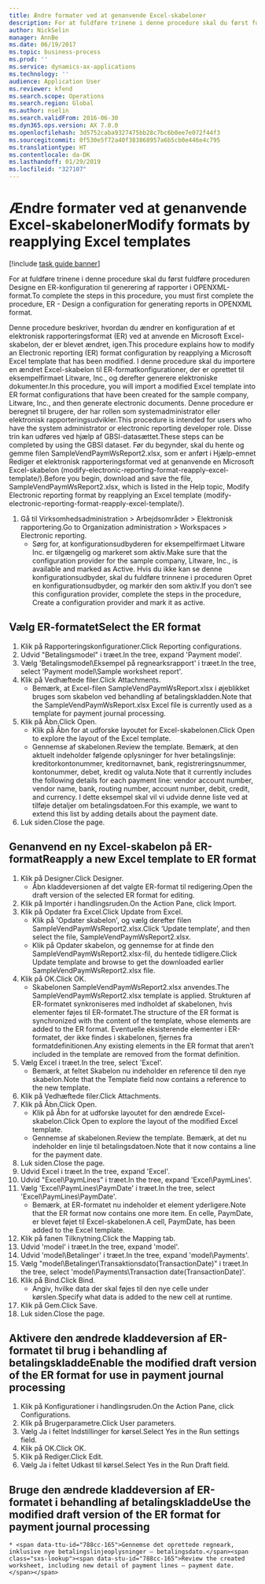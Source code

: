 ```yaml
---
title: Ændre formater ved at genanvende Excel-skabeloner
description: For at fuldføre trinene i denne procedure skal du først fuldføre proceduren Designe en ER-konfiguration til generering af rapporter i OPENXML-format.
author: NickSelin
manager: AnnBe
ms.date: 06/19/2017
ms.topic: business-process
ms.prod: ''
ms.service: dynamics-ax-applications
ms.technology: ''
audience: Application User
ms.reviewer: kfend
ms.search.scope: Operations
ms.search.region: Global
ms.author: nselin
ms.search.validFrom: 2016-06-30
ms.dyn365.ops.version: AX 7.0.0
ms.openlocfilehash: 3d5752caba9327475bb28c7bc6b0ee7e072f44f3
ms.sourcegitcommit: 0f530e5f72a40f383868957a6b5cb0e446e4c795
ms.translationtype: HT
ms.contentlocale: da-DK
ms.lasthandoff: 01/29/2019
ms.locfileid: "327107"
---
```

# <a name="modify-formats-by-reapplying-excel-templates"></a><span data-ttu-id="788cc-103">Ændre formater ved at genanvende Excel-skabeloner</span><span class="sxs-lookup"><span data-stu-id="788cc-103">Modify formats by reapplying Excel templates</span></span>

[!include [task guide banner](../../includes/task-guide-banner.md)]

<span data-ttu-id="788cc-104">For at fuldføre trinene i denne procedure skal du først fuldføre proceduren Designe en ER-konfiguration til generering af rapporter i OPENXML-format.</span><span class="sxs-lookup"><span data-stu-id="788cc-104">To complete the steps in this procedure, you must first complete the procedure, ER - Design a configuration for generating reports in OPENXML format.</span></span>

<span data-ttu-id="788cc-105">Denne procedure beskriver, hvordan du ændrer en konfiguration af et elektronisk rapporteringsformat (ER) ved at anvende en Microsoft Excel-skabelon, der er blevet ændret, igen.</span><span class="sxs-lookup"><span data-stu-id="788cc-105">This procedure explains how to modify an Electronic reporting (ER) format configuration by reapplying a Microsoft Excel template that has been modified.</span></span> <span data-ttu-id="788cc-106">I denne procedure skal du importere en ændret Excel-skabelon til ER-formatkonfigurationer, der er oprettet til eksempelfirmaet Litware, Inc., og derefter generere elektroniske dokumenter.</span><span class="sxs-lookup"><span data-stu-id="788cc-106">In this procedure, you will import a modified Excel template into ER format configurations that have been created for the sample company, Litware, Inc., and then generate electronic documents.</span></span> <span data-ttu-id="788cc-107">Denne procedure er beregnet til brugere, der har rollen som systemadministrator eller elektronisk rapporteringsudvikler.</span><span class="sxs-lookup"><span data-stu-id="788cc-107">This procedure is intended for users who have the system administrator or electronic reporting developer role.</span></span> <span data-ttu-id="788cc-108">Disse trin kan udføres ved hjælp af GBSI-datasættet.</span><span class="sxs-lookup"><span data-stu-id="788cc-108">These steps can be completed by using the GBSI dataset.</span></span> <span data-ttu-id="788cc-109">Før du begynder, skal du hente og gemme filen SampleVendPaymWsReport2.xlsx, som er anført i Hjælp-emnet Rediger et elektronisk rapporteringsformat ved at genanvende en Microsoft Excel-skabelon (modify-electronic-reporting-format-reapply-excel-template/).</span><span class="sxs-lookup"><span data-stu-id="788cc-109">Before you begin, download and save the file, SampleVendPaymWsReport2.xlsx, which is listed in the Help topic, Modify Electronic reporting format by reapplying an Excel template (modify-electronic-reporting-format-reapply-excel-template/).</span></span>

1. <span data-ttu-id="788cc-110">Gå til Virksomhedsadministration > Arbejdsområder > Elektronisk rapportering.</span><span class="sxs-lookup"><span data-stu-id="788cc-110">Go to Organization administration > Workspaces > Electronic reporting.</span></span>
    * <span data-ttu-id="788cc-111">Sørg for, at konfigurationsudbyderen for eksempelfirmaet Litware Inc. er tilgængelig og markeret som aktiv.</span><span class="sxs-lookup"><span data-stu-id="788cc-111">Make sure that the configuration provider for the sample company, Litware, Inc., is available and marked as Active.</span></span> <span data-ttu-id="788cc-112">Hvis du ikke kan se denne konfigurationsudbyder, skal du fuldføre trinnene i proceduren Opret en konfigurationsudbyder, og markér den som aktiv.</span><span class="sxs-lookup"><span data-stu-id="788cc-112">If you don’t see this configuration provider, complete the steps in the procedure, Create a configuration provider and mark it as active.</span></span>  

## <a name="select-the-er-format"></a><span data-ttu-id="788cc-113">Vælg ER-formatet</span><span class="sxs-lookup"><span data-stu-id="788cc-113">Select the ER format</span></span>
1. <span data-ttu-id="788cc-114">Klik på Rapporteringskonfigurationer.</span><span class="sxs-lookup"><span data-stu-id="788cc-114">Click Reporting configurations.</span></span>
2. <span data-ttu-id="788cc-115">Udvid "Betalingsmodel" i træet.</span><span class="sxs-lookup"><span data-stu-id="788cc-115">In the tree, expand 'Payment model'.</span></span>
3. <span data-ttu-id="788cc-116">Vælg 'Betalingsmodel\Eksempel på regnearksrapport' i træet.</span><span class="sxs-lookup"><span data-stu-id="788cc-116">In the tree, select 'Payment model\Sample worksheet report'.</span></span>
4. <span data-ttu-id="788cc-117">Klik på Vedhæftede filer.</span><span class="sxs-lookup"><span data-stu-id="788cc-117">Click Attachments.</span></span>
    * <span data-ttu-id="788cc-118">Bemærk, at Excel-filen SampleVendPaymWsReport.xlsx i øjeblikket bruges som skabelon ved behandling af betalingskladden.</span><span class="sxs-lookup"><span data-stu-id="788cc-118">Note that the SampleVendPaymWsReport.xlsx Excel file is currently used as a template for payment journal processing.</span></span>   
5. <span data-ttu-id="788cc-119">Klik på Åbn.</span><span class="sxs-lookup"><span data-stu-id="788cc-119">Click Open.</span></span>
    * <span data-ttu-id="788cc-120">Klik på Åbn for at udforske layoutet for Excel-skabelonen.</span><span class="sxs-lookup"><span data-stu-id="788cc-120">Click Open to explore the layout of the Excel template.</span></span>  
    * <span data-ttu-id="788cc-121">Gennemse af skabelonen.</span><span class="sxs-lookup"><span data-stu-id="788cc-121">Review the template.</span></span> <span data-ttu-id="788cc-122">Bemærk, at den aktuelt indeholder følgende oplysninger for hver betalingslinje: kreditorkontonummer, kreditornavnet, bank, registreringsnummer, kontonummer, debet, kredit og valuta.</span><span class="sxs-lookup"><span data-stu-id="788cc-122">Note that it currently includes the following details for each payment line: vendor account number, vendor name, bank, routing number, account number, debit, credit, and currency.</span></span> <span data-ttu-id="788cc-123">I dette eksempel skal vil vi udvide denne liste ved at tilføje detaljer om betalingsdatoen.</span><span class="sxs-lookup"><span data-stu-id="788cc-123">For this example, we want to extend this list by adding details about the payment date.</span></span>   
6. <span data-ttu-id="788cc-124">Luk siden.</span><span class="sxs-lookup"><span data-stu-id="788cc-124">Close the page.</span></span>

## <a name="reapply-a-new-excel-template-to-er-format"></a><span data-ttu-id="788cc-125">Genanvend en ny Excel-skabelon på ER-format</span><span class="sxs-lookup"><span data-stu-id="788cc-125">Reapply a new Excel template to ER format</span></span>
1. <span data-ttu-id="788cc-126">Klik på Designer.</span><span class="sxs-lookup"><span data-stu-id="788cc-126">Click Designer.</span></span>
    * <span data-ttu-id="788cc-127">Åbn kladdeversionen af det valgte ER-format til redigering.</span><span class="sxs-lookup"><span data-stu-id="788cc-127">Open the draft version of the selected ER format for editing.</span></span>  
2. <span data-ttu-id="788cc-128">Klik på Importér i handlingsruden.</span><span class="sxs-lookup"><span data-stu-id="788cc-128">On the Action Pane, click Import.</span></span>
3. <span data-ttu-id="788cc-129">Klik på Opdater fra Excel.</span><span class="sxs-lookup"><span data-stu-id="788cc-129">Click Update from Excel.</span></span>
    * <span data-ttu-id="788cc-130">Klik på 'Opdater skabelon', og vælg derefter filen SampleVendPaymWsReport2.xlsx.</span><span class="sxs-lookup"><span data-stu-id="788cc-130">Click ‘Update template’, and then select the file, SampleVendPaymWsReport2.xlsx.</span></span>  
    * <span data-ttu-id="788cc-131">Klik på Opdater skabelon, og gennemse for at finde den SampleVendPaymWsReport2.xlsx-fil, du hentede tidligere.</span><span class="sxs-lookup"><span data-stu-id="788cc-131">Click Update template and browse to get the downloaded earlier SampleVendPaymWsReport2.xlsx file.</span></span>  
4. <span data-ttu-id="788cc-132">Klik på OK.</span><span class="sxs-lookup"><span data-stu-id="788cc-132">Click OK.</span></span>
    * <span data-ttu-id="788cc-133">Skabelonen SampleVendPaymWsReport2.xlsx anvendes.</span><span class="sxs-lookup"><span data-stu-id="788cc-133">The SampleVendPaymWsReport2.xlsx template is applied.</span></span> <span data-ttu-id="788cc-134">Strukturen af ER-formatet synkroniseres med indholdet af skabelonen, hvis elementer føjes til ER-formatet.</span><span class="sxs-lookup"><span data-stu-id="788cc-134">The structure of the ER format is synchronized with the content of the template, whose elements are added to the ER format.</span></span> <span data-ttu-id="788cc-135">Eventuelle eksisterende elementer i ER-formatet, der ikke findes i skabelonen, fjernes fra formatdefinitionen.</span><span class="sxs-lookup"><span data-stu-id="788cc-135">Any existing elements in the ER format that aren’t included in the template are removed from the format definition.</span></span>  
5. <span data-ttu-id="788cc-136">Vælg Excel i træet.</span><span class="sxs-lookup"><span data-stu-id="788cc-136">In the tree, select 'Excel'.</span></span>
    * <span data-ttu-id="788cc-137">Bemærk, at feltet Skabelon nu indeholder en reference til den nye skabelon.</span><span class="sxs-lookup"><span data-stu-id="788cc-137">Note that the Template field now contains a reference to the new template.</span></span>   
6. <span data-ttu-id="788cc-138">Klik på Vedhæftede filer.</span><span class="sxs-lookup"><span data-stu-id="788cc-138">Click Attachments.</span></span>
7. <span data-ttu-id="788cc-139">Klik på Åbn.</span><span class="sxs-lookup"><span data-stu-id="788cc-139">Click Open.</span></span>
    * <span data-ttu-id="788cc-140">Klik på Åbn for at udforske layoutet for den ændrede Excel-skabelon.</span><span class="sxs-lookup"><span data-stu-id="788cc-140">Click Open to explore the layout of the modified Excel template.</span></span>  
    * <span data-ttu-id="788cc-141">Gennemse af skabelonen.</span><span class="sxs-lookup"><span data-stu-id="788cc-141">Review the template.</span></span> <span data-ttu-id="788cc-142">Bemærk, at det nu indeholder en linje til betalingsdatoen.</span><span class="sxs-lookup"><span data-stu-id="788cc-142">Note that it now contains a line for the payment date.</span></span>   
8. <span data-ttu-id="788cc-143">Luk siden.</span><span class="sxs-lookup"><span data-stu-id="788cc-143">Close the page.</span></span>
9. <span data-ttu-id="788cc-144">Udvid Excel i træet.</span><span class="sxs-lookup"><span data-stu-id="788cc-144">In the tree, expand 'Excel'.</span></span>
10. <span data-ttu-id="788cc-145">Udvid "Excel\PaymLines" i træet.</span><span class="sxs-lookup"><span data-stu-id="788cc-145">In the tree, expand 'Excel\PaymLines'.</span></span>
11. <span data-ttu-id="788cc-146">Vælg 'Excel\PaymLines\PaymDate' i træet.</span><span class="sxs-lookup"><span data-stu-id="788cc-146">In the tree, select 'Excel\PaymLines\PaymDate'.</span></span>
    * <span data-ttu-id="788cc-147">Bemærk, at ER-formatet nu indeholder et element yderligere.</span><span class="sxs-lookup"><span data-stu-id="788cc-147">Note that the ER format now contains one more item.</span></span> <span data-ttu-id="788cc-148">En celle, PaymDate, er blevet føjet til Excel-skabelonen.</span><span class="sxs-lookup"><span data-stu-id="788cc-148">A cell, PaymDate, has been added to the Excel template.</span></span>  
12. <span data-ttu-id="788cc-149">Klik på fanen Tilknytning.</span><span class="sxs-lookup"><span data-stu-id="788cc-149">Click the Mapping tab.</span></span>
13. <span data-ttu-id="788cc-150">Udvid 'model' i træet.</span><span class="sxs-lookup"><span data-stu-id="788cc-150">In the tree, expand 'model'.</span></span>
14. <span data-ttu-id="788cc-151">Udvid 'model\Betalinger' i træet.</span><span class="sxs-lookup"><span data-stu-id="788cc-151">In the tree, expand 'model\Payments'.</span></span>
15. <span data-ttu-id="788cc-152">Vælg "model\Betalinger\Transaktionsdato(TransactionDate)" i træet.</span><span class="sxs-lookup"><span data-stu-id="788cc-152">In the tree, select 'model\Payments\Transaction date(TransactionDate)'.</span></span>
16. <span data-ttu-id="788cc-153">Klik på Bind.</span><span class="sxs-lookup"><span data-stu-id="788cc-153">Click Bind.</span></span>
    * <span data-ttu-id="788cc-154">Angiv, hvilke data der skal føjes til den nye celle under kørslen.</span><span class="sxs-lookup"><span data-stu-id="788cc-154">Specify what data is added to the new cell at runtime.</span></span>  
17. <span data-ttu-id="788cc-155">Klik på Gem.</span><span class="sxs-lookup"><span data-stu-id="788cc-155">Click Save.</span></span>
18. <span data-ttu-id="788cc-156">Luk siden.</span><span class="sxs-lookup"><span data-stu-id="788cc-156">Close the page.</span></span>

## <a name="enable-the-modified-draft-version-of-the-er-format-for-use-in-payment-journal-processing"></a><span data-ttu-id="788cc-157">Aktivere den ændrede kladdeversion af ER-formatet til brug i behandling af betalingskladde</span><span class="sxs-lookup"><span data-stu-id="788cc-157">Enable the modified draft version of the ER format for use in payment journal processing</span></span>
1. <span data-ttu-id="788cc-158">Klik på Konfigurationer i handlingsruden.</span><span class="sxs-lookup"><span data-stu-id="788cc-158">On the Action Pane, click Configurations.</span></span>
2. <span data-ttu-id="788cc-159">Klik på Brugerparametre.</span><span class="sxs-lookup"><span data-stu-id="788cc-159">Click User parameters.</span></span>
3. <span data-ttu-id="788cc-160">Vælg Ja i feltet Indstillinger for kørsel.</span><span class="sxs-lookup"><span data-stu-id="788cc-160">Select Yes in the Run settings field.</span></span>
4. <span data-ttu-id="788cc-161">Klik på OK.</span><span class="sxs-lookup"><span data-stu-id="788cc-161">Click OK.</span></span>
5. <span data-ttu-id="788cc-162">Klik på Rediger.</span><span class="sxs-lookup"><span data-stu-id="788cc-162">Click Edit.</span></span>
6. <span data-ttu-id="788cc-163">Vælg Ja i feltet Udkast til kørsel.</span><span class="sxs-lookup"><span data-stu-id="788cc-163">Select Yes in the Run Draft field.</span></span>

## <a name="use-the-modified-draft-version-of-the-er-format-for-payment-journal-processing"></a><span data-ttu-id="788cc-164">Bruge den ændrede kladdeversion af ER-formatet i behandling af betalingskladde</span><span class="sxs-lookup"><span data-stu-id="788cc-164">Use the modified draft version of the ER format for payment journal processing</span></span>
    * <span data-ttu-id="788cc-165">Gennemse det oprettede regneark, inklusive nye betalingslinjeoplysninger – betalingsdato.</span><span class="sxs-lookup"><span data-stu-id="788cc-165">Review the created worksheet, including new detail of payment lines – payment date.</span></span>  


